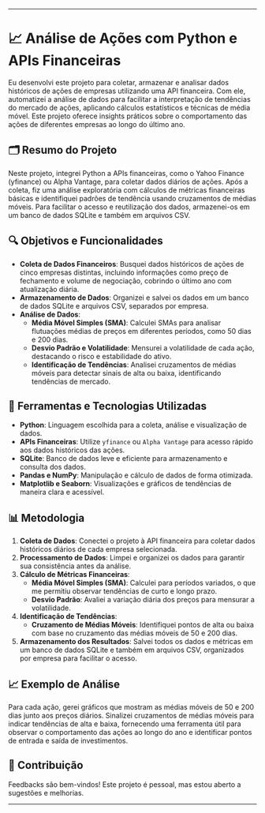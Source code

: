 

---

# 📈 Análise de Ações com Python e APIs Financeiras

Eu desenvolvi este projeto para coletar, armazenar e analisar dados históricos de ações de empresas utilizando uma API financeira. Com ele, automatizei a análise de dados para facilitar a interpretação de tendências do mercado de ações, aplicando cálculos estatísticos e técnicas de média móvel. Este projeto oferece insights práticos sobre o comportamento das ações de diferentes empresas ao longo do último ano.

## 🗂️ Resumo do Projeto

Neste projeto, integrei Python a APIs financeiras, como o Yahoo Finance (yfinance) ou Alpha Vantage, para coletar dados diários de ações. Após a coleta, fiz uma análise exploratória com cálculos de métricas financeiras básicas e identifiquei padrões de tendência usando cruzamentos de médias móveis. Para facilitar o acesso e reutilização dos dados, armazenei-os em um banco de dados SQLite e também em arquivos CSV.

## 🔍 Objetivos e Funcionalidades

- **Coleta de Dados Financeiros**: Busquei dados históricos de ações de cinco empresas distintas, incluindo informações como preço de fechamento e volume de negociação, cobrindo o último ano com atualização diária.
- **Armazenamento de Dados**: Organizei e salvei os dados em um banco de dados SQLite e arquivos CSV, separados por empresa.
- **Análise de Dados**:
  - **Média Móvel Simples (SMA)**: Calculei SMAs para analisar flutuações médias de preços em diferentes períodos, como 50 dias e 200 dias.
  - **Desvio Padrão e Volatilidade**: Mensurei a volatilidade de cada ação, destacando o risco e estabilidade do ativo.
  - **Identificação de Tendências**: Analisei cruzamentos de médias móveis para detectar sinais de alta ou baixa, identificando tendências de mercado.

## 🚀 Ferramentas e Tecnologias Utilizadas

- **Python**: Linguagem escolhida para a coleta, análise e visualização de dados.
- **APIs Financeiras**: Utilize `yfinance` ou `Alpha Vantage` para acesso rápido aos dados históricos das ações.
- **SQLite**: Banco de dados leve e eficiente para armazenamento e consulta dos dados.
- **Pandas e NumPy**: Manipulação e cálculo de dados de forma otimizada.
- **Matplotlib e Seaborn**: Visualizações e gráficos de tendências de maneira clara e acessível.

## 📊 Metodologia

1. **Coleta de Dados**: Conectei o projeto à API financeira para coletar dados históricos diários de cada empresa selecionada.
2. **Processamento de Dados**: Limpei e organizei os dados para garantir sua consistência antes da análise.
3. **Cálculo de Métricas Financeiras**:
   - **Média Móvel Simples (SMA)**: Calculei para períodos variados, o que me permitiu observar tendências de curto e longo prazo.
   - **Desvio Padrão**: Avaliei a variação diária dos preços para mensurar a volatilidade.
4. **Identificação de Tendências**:
   - **Cruzamento de Médias Móveis**: Identifiquei pontos de alta ou baixa com base no cruzamento das médias móveis de 50 e 200 dias.
5. **Armazenamento dos Resultados**: Salvei todos os dados e métricas em um banco de dados SQLite e também em arquivos CSV, organizados por empresa para facilitar o acesso.

## 📈 Exemplo de Análise

Para cada ação, gerei gráficos que mostram as médias móveis de 50 e 200 dias junto aos preços diários. Sinalizei cruzamentos de médias móveis para indicar tendências de alta e baixa, fornecendo uma ferramenta útil para observar o comportamento das ações ao longo do ano e identificar pontos de entrada e saída de investimentos.



## 🤝 Contribuição

Feedbacks são bem-vindos! Este projeto é pessoal, mas estou aberto a sugestões e melhorias.

---
